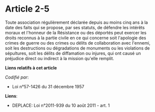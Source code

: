 # Article 2-5

Toute association régulièrement déclarée depuis au moins cinq ans à la date des faits qui se propose, par ses statuts, de
défendre les intérêts moraux et l'honneur de la Résistance ou des déportés peut exercer les droits reconnus à la partie
civile en ce qui concerne soit l'apologie des crimes de guerre ou des crimes ou délits de collaboration avec l'ennemi, soit
les destructions ou dégradations de monuments ou les violations de sépultures, soit les délits de diffamation ou injures, qui
ont causé un préjudice direct ou indirect à la mission qu'elle remplit.

**Liens relatifs à cet article**

_Codifié par_:

  - Loi n°57-1426 du 31 décembre 1957

**Liens**:

  - DEPLACE: Loi n°2011-939 du 10 août 2011 - art. 1
